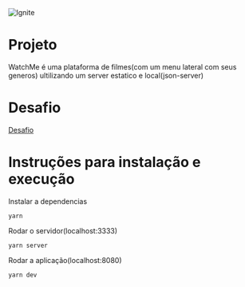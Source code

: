 <img alt="Ignite" src="https://i.imgur.com/eCVyxxy.png">

# Projeto

WatchMe é uma plataforma de filmes(com um menu lateral com seus generos) ultilizando um server estatico e local(json-server)

# Desafio
[Desafio](https://efficient-sloth-d85.notion.site/Desafio-01-Otimizando-a-aplica-o-2942004b422d455891756300d88d0b9a)

# Instruções para instalação e execução
Instalar a dependencias 
```
yarn
```
Rodar o servidor(localhost:3333)
```
yarn server
```
Rodar a aplicação(localhost:8080)
```
yarn dev
```
